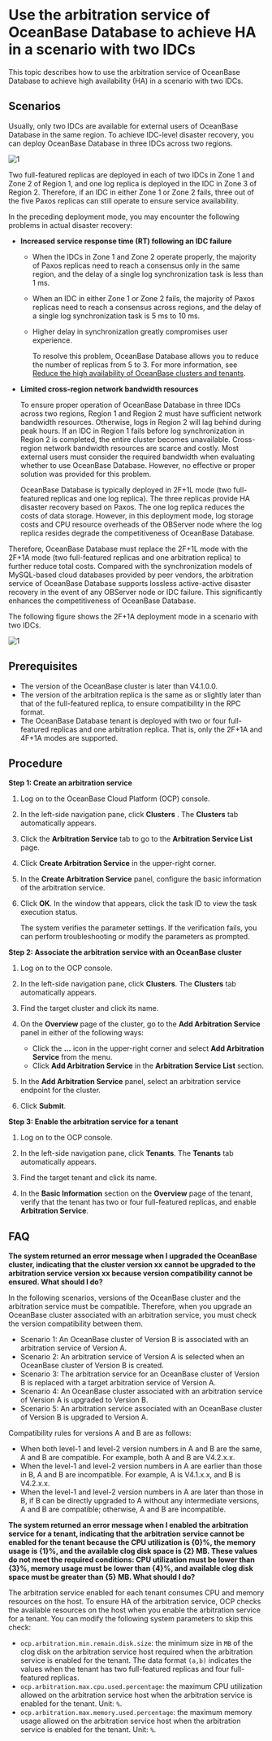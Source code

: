 # Use the arbitration service of OceanBase Database to achieve HA in a scenario with two IDCs

This topic describes how to use the arbitration service of OceanBase Database to achieve high availability (HA) in a scenario with two IDCs.

## Scenarios

Usually, only two IDCs are available for external users of OceanBase Database in the same region. To achieve IDC-level disaster recovery, you can deploy OceanBase Database in three IDCs across two regions.

![1](https://obbusiness-private.oss-cn-shanghai.aliyuncs.com/doc/img/ocp/%E6%9C%80%E4%BD%B3%E5%AE%9E%E8%B7%B5/%E4%B8%A4%E5%9C%B0%E4%B8%89%E4%B8%AD%E5%BF%83.png)

Two full-featured replicas are deployed in each of two IDCs in Zone 1 and Zone 2 of Region 1, and one log replica is deployed in the IDC in Zone 3 of Region 2. Therefore, if an IDC in either Zone 1 or Zone 2 fails, three out of the five Paxos replicas can still operate to ensure service availability.

In the preceding deployment mode, you may encounter the following problems in actual disaster recovery:

* **Increased service response time (RT) following an IDC failure**

  * When the IDCs in Zone 1 and Zone 2 operate properly, the majority of Paxos replicas need to reach a consensus only in the same region, and the delay of a single log synchronization task is less than 1 ms.
  * When an IDC in either Zone 1 or Zone 2 fails, the majority of Paxos replicas need to reach a consensus across regions, and the delay of a single log synchronization task is 5 ms to 10 ms.
  * Higher delay in synchronization greatly compromises user experience.

    To resolve this problem, OceanBase Database allows you to reduce the number of replicas from 5 to 3. For more information, see [Reduce the high availability of OceanBase clusters and tenants](400.reduce-the-high-availability-of-ob-clusters-and-tenants.md).

* **Limited cross-region network bandwidth resources**

    To ensure proper operation of OceanBase Database in three IDCs across two regions, Region 1 and Region 2 must have sufficient network bandwidth resources. Otherwise, logs in Region 2 will lag behind during peak hours. If an IDC in Region 1 fails before log synchronization in Region 2 is completed, the entire cluster becomes unavailable. Cross-region network bandwidth resources are scarce and costly. Most external users must consider the required bandwidth when evaluating whether to use OceanBase Database. However, no effective or proper solution was provided for this problem.

    OceanBase Database is typically deployed in 2F+1L mode (two full-featured replicas and one log replica). The three replicas provide HA disaster recovery based on Paxos. The one log replica reduces the costs of data storage. However, in this deployment mode, log storage costs and CPU resource overheads of the OBServer node where the log replica resides degrade the competitiveness of OceanBase Database.

Therefore, OceanBase Database must replace the 2F+1L mode with the 2F+1A mode (two full-featured replicas and one arbitration replica) to further reduce total costs. Compared with the synchronization models of MySQL-based cloud databases provided by peer vendors, the arbitration service of OceanBase Database supports lossless active-active disaster recovery in the event of any OBServer node or IDC failure. This significantly enhances the competitiveness of OceanBase Database.

The following figure shows the 2F+1A deployment mode in a scenario with two IDCs.

![1](https://obbusiness-private.oss-cn-shanghai.aliyuncs.com/doc/img/ocp/%E6%9C%80%E4%BD%B3%E5%AE%9E%E8%B7%B5/%E5%8F%8C%E6%9C%BA%E6%88%BF.png)

## Prerequisites

* The version of the OceanBase cluster is later than V4.1.0.0.
* The version of the arbitration replica is the same as or slightly later than that of the full-featured replica, to ensure compatibility in the RPC format.
* The OceanBase Database tenant is deployed with two or four full-featured replicas and one arbitration replica. That is, only the 2F+1A and 4F+1A modes are supported.

## Procedure

**Step 1: Create an arbitration service**

1. Log on to the OceanBase Cloud Platform (OCP) console.

2. In the left-side navigation pane, click **Clusters** . The **Clusters** tab automatically appears.

3. Click the **Arbitration Service** tab to go to the **Arbitration Service List** page.

4. Click **Create Arbitration Service** in the upper-right corner.

5. In the **Create Arbitration Service** panel, configure the basic information of the arbitration service.

6. Click **OK**. In the window that appears, click the task ID to view the task execution status.

    The system verifies the parameter settings. If the verification fails, you can perform troubleshooting or modify the parameters as prompted.

**Step 2: Associate the arbitration service with an OceanBase cluster**

1. Log on to the OCP console.

2. In the left-side navigation pane, click **Clusters**. The **Clusters** tab automatically appears.

3. Find the target cluster and click its name.

4. On the **Overview** page of the cluster, go to the **Add Arbitration Service** panel in either of the following ways:

   * Click the **...** icon in the upper-right corner and select **Add Arbitration Service** from the menu.
   * Click **Add Arbitration Service** in the **Arbitration Service List** section.

5. In the **Add Arbitration Service** panel, select an arbitration service endpoint for the cluster.

6. Click **Submit**.

**Step 3: Enable the arbitration service for a tenant**

1. Log on to the OCP console.

2. In the left-side navigation pane, click **Tenants**. The **Tenants** tab automatically appears.

3. Find the target tenant and click its name.

4. In the **Basic Information** section on the **Overview** page of the tenant, verify that the tenant has two or four full-featured replicas, and enable **Arbitration Service**.

## FAQ

**The system returned an error message when I upgraded the OceanBase cluster, indicating that the cluster version xx cannot be upgraded to the arbitration service version xx because version compatibility cannot be ensured. What should I do?**

In the following scenarios, versions of the OceanBase cluster and the arbitration service must be compatible. Therefore, when you upgrade an OceanBase cluster associated with an arbitration service, you must check the version compatibility between them.

* Scenario 1: An OceanBase cluster of Version B is associated with an arbitration service of Version A.
* Scenario 2: An arbitration service of Version A is selected when an OceanBase cluster of Version B is created.
* Scenario 3: The arbitration service for an OceanBase cluster of Version B is replaced with a target arbitration service of Version A.
* Scenario 4: An OceanBase cluster associated with an arbitration service of Version A is upgraded to Version B.
* Scenario 5: An arbitration service associated with an OceanBase cluster of Version B is upgraded to Version A.

Compatibility rules for versions A and B are as follows:

* When both level-1 and level-2 version numbers in A and B are the same, A and B are compatible. For example, both A and B are V4.2.x.x.
* When the level-1 and level-2 version numbers in A are earlier than those in B, A and B are incompatible. For example, A is V4.1.x.x, and B is V4.2.x.x.
* When the level-1 and level-2 version numbers in A are later than those in B, if B can be directly upgraded to A without any intermediate versions, A and B are compatible; otherwise, A and B are incompatible.

**The system returned an error message when I enabled the arbitration service for a tenant, indicating that the arbitration service cannot be enabled for the tenant because the CPU utilization is {0}%, the memory usage is {1}%, and the available clog disk space is {2} MB. These values do not meet the required conditions: CPU utilization must be lower than {3}%, memory usage must be lower than {4}%, and available clog disk space must be greater than {5} MB. What should I do?**

The arbitration service enabled for each tenant consumes CPU and memory resources on the host. To ensure HA of the arbitration service, OCP checks the available resources on the host when you enable the arbitration service for a tenant. You can modify the following system parameters to skip this check:

* `ocp.arbitration.min.remain.disk.size`: the minimum size in `MB` of the clog disk on the arbitration service host required when the arbitration service is enabled for the tenant. The data format `(a,b)` indicates the values when the tenant has two full-featured replicas and four full-featured replicas.
* `ocp.arbitration.max.cpu.used.percentage`: the maximum CPU utilization allowed on the arbitration service host when the arbitration service is enabled for the tenant. Unit: `%`.
* `ocp.arbitration.max.memory.used.percentage`: the maximum memory usage allowed on the arbitration service host when the arbitration service is enabled for the tenant. Unit: `%`.
